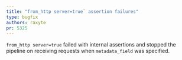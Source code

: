 ```yaml
---
title: "from_http server=true` assertion failures"
type: bugfix
authors: raxyte
pr: 5325
---
```


`from_http server=true` failed with internal assertions and stopped the pipeline on
receiving requests when `metadata_field` was specified.
